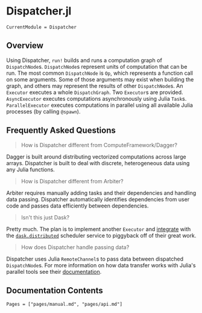 # Dispatcher.jl

```@meta
CurrentModule = Dispatcher
```

## Overview

Using Dispatcher, `run!` builds and runs a computation graph of `DispatchNode`s.
`DispatchNode`s represent units of computation that can be run.
The most common `DispatchNode` is `Op`, which represents a function call on some arguments.
Some of those arguments may exist when building the graph, and others may represent the results of other `DispatchNode`s.
An `Executor` executes a whole `DispatchGraph`.
Two `Executor`s are provided.
`AsyncExecutor` executes computations asynchronously using Julia `Task`s.
`ParallelExecutor` executes computations in parallel using all available Julia processes (by calling `@spawn`).

## Frequently Asked Questions

> How is Dispatcher different from ComputeFramework/Dagger?

Dagger is built around distributing vectorized computations across large arrays.
Dispatcher is built to deal with discrete, heterogeneous data using any Julia functions.

> How is Dispatcher different from Arbiter?

Arbiter requires manually adding tasks and their dependencies and handling data passing.
Dispatcher automatically identifies dependencies from user code and passes data efficiently between dependencies.

> Isn't this just Dask?

Pretty much.
The plan is to implement another `Executor` and [integrate](https://github.com/dask/distributed/issues/586) with the [`dask.distributed`](https://distributed.readthedocs.io/) scheduler service to piggyback off of their great work.

> How does Dispatcher handle passing data?

Dispatcher uses Julia `RemoteChannel`s to pass data between dispatched `DispatchNode`s.
For more information on how data transfer works with Julia's parallel tools see their [documentation](http://docs.julialang.org/en/latest/manual/parallel-computing/).

## Documentation Contents

```@contents
Pages = ["pages/manual.md", "pages/api.md"]
```
